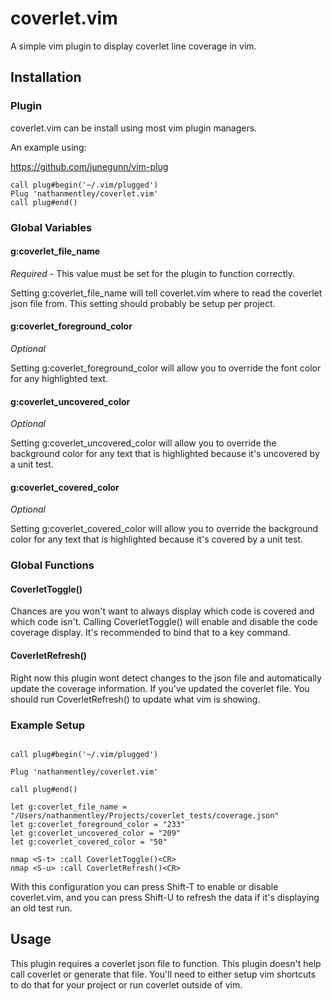 coverlet.vim
============

A simple vim plugin to display coverlet line coverage in vim.

## Installation

### Plugin

coverlet.vim can be install using most vim plugin managers.

An example using:

https://github.com/junegunn/vim-plug

```
call plug#begin('~/.vim/plugged')
Plug 'nathanmentley/coverlet.vim'
call plug#end()
```

### Global Variables

#### g:coverlet\_file\_name

*Required* - This value must be set for the plugin to function correctly.

Setting g:coverlet\_file\_name will tell coverlet.vim where to read the coverlet json file from. This setting should probably be setup per project.

#### g:coverlet\_foreground\_color

*Optional*

Setting g:coverlet\_foreground\_color will allow you to override the font color for any highlighted text.

#### g:coverlet\_uncovered\_color

*Optional*

Setting g:coverlet\_uncovered\_color will allow you to override the background color for any text that is highlighted because it's uncovered by a unit test.

#### g:coverlet\_covered\_color

*Optional*

Setting g:coverlet\_covered\_color will allow you to override the background color for any text that is highlighted because it's covered by a unit test.

### Global Functions

#### CoverletToggle()

Chances are you won't want to always display which code is covered and which code isn't. Calling CoverletToggle() will enable and disable the code coverage display. It's recommended to bind that to a key command.

#### CoverletRefresh()

Right now this plugin wont detect changes to the json file and automatically update the coverage information. If you've updated the coverlet file. You should run CoverletRefresh() to update what vim is showing.

### Example Setup

```

call plug#begin('~/.vim/plugged')

Plug 'nathanmentley/coverlet.vim'

call plug#end()

let g:coverlet_file_name = "/Users/nathanmentley/Projects/coverlet_tests/coverage.json"
let g:coverlet_foreground_color = "233"
let g:coverlet_uncovered_color = "209"
let g:coverlet_covered_color = "50"

nmap <S-t> :call CoverletToggle()<CR>
nmap <S-u> :call CoverletRefresh()<CR>
```

With this configuration you can press Shift-T to enable or disable coverlet.vim, and you can press Shift-U to refresh the data if it's displaying an old test run.

## Usage

This plugin requires a coverlet json file to function. This plugin doesn't help call coverlet or generate that file. You'll need to either setup vim shortcuts to do that for your project or run coverlet outside of vim.
